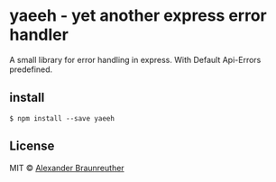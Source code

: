 # yaeeh - yet another express error handler

A small library for error handling in express. With Default Api-Errors predefined.

## install

`$ npm install --save yaeeh`

## License

MIT © [Alexander Braunreuther](http://github.com/SnaptrackDevelopment)
